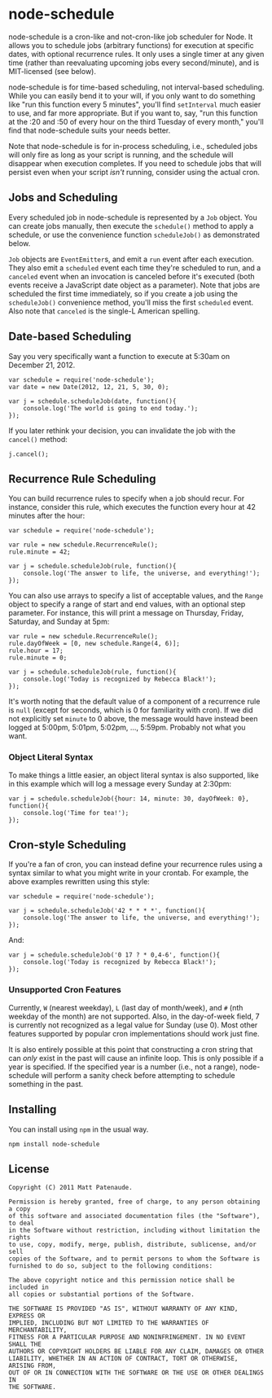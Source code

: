 node-schedule
=============
node-schedule is a cron-like and not-cron-like job scheduler for Node. It allows you to schedule jobs (arbitrary functions) for execution at specific dates, with optional recurrence rules. It only uses a single timer at any given time (rather than reevaluating upcoming jobs every second/minute), and is MIT-licensed (see below).

node-schedule is for time-based scheduling, not interval-based scheduling. While you can easily bend it to your will, if you only want to do something like "run this function every 5 minutes", you'll find `setInterval` much easier to use, and far more appropriate. But if you want to, say, "run this function at the :20 and :50 of every hour on the third Tuesday of every month," you'll find that node-schedule suits your needs better.

Note that node-schedule is for in-process scheduling, i.e., scheduled jobs will only fire as long as your script is running, and the schedule will disappear when execution completes. If you need to schedule jobs that will persist even when your script *isn't* running, consider using the actual cron.

Jobs and Scheduling
-------------------
Every scheduled job in node-schedule is represented by a `Job` object. You can create jobs manually, then execute the `schedule()` method to apply a schedule, or use the convenience function `scheduleJob()` as demonstrated below.

`Job` objects are `EventEmitter`s, and emit a `run` event after each execution. They also emit a `scheduled` event each time they're scheduled to run, and a `canceled` event when an invocation is canceled before it's executed (both events receive a JavaScript date object as a parameter). Note that jobs are scheduled the first time immediately, so if you create a job using the `scheduleJob()` convenience method, you'll miss the first `scheduled` event. Also note that `canceled` is the single-L American spelling.

Date-based Scheduling
---------------------
Say you very specifically want a function to execute at 5:30am on December 21, 2012.

	var schedule = require('node-schedule');
	var date = new Date(2012, 12, 21, 5, 30, 0);
	
	var j = schedule.scheduleJob(date, function(){
		console.log('The world is going to end today.');
	});

If you later rethink your decision, you can invalidate the job with the `cancel()` method:

	j.cancel();

Recurrence Rule Scheduling
--------------------------
You can build recurrence rules to specify when a job should recur. For instance, consider this rule, which executes the function every hour at 42 minutes after the hour:

	var schedule = require('node-schedule');
	
	var rule = new schedule.RecurrenceRule();
	rule.minute = 42;
	
	var j = schedule.scheduleJob(rule, function(){
		console.log('The answer to life, the universe, and everything!');
	});

You can also use arrays to specify a list of acceptable values, and the `Range` object to specify a range of start and end values, with an optional step parameter. For instance, this will print a message on Thursday, Friday, Saturday, and Sunday at 5pm:

	var rule = new schedule.RecurrenceRule();
	rule.dayOfWeek = [0, new schedule.Range(4, 6)];
	rule.hour = 17;
	rule.minute = 0;
	
	var j = schedule.scheduleJob(rule, function(){
		console.log('Today is recognized by Rebecca Black!');
	});

It's worth noting that the default value of a component of a recurrence rule is `null` (except for seconds, which is 0 for familiarity with cron). If we did not explicitly set `minute` to 0 above, the message would have instead been logged at 5:00pm, 5:01pm, 5:02pm, ..., 5:59pm. Probably not what you want.

### Object Literal Syntax
To make things a little easier, an object literal syntax is also supported, like in this example which will log a message every Sunday at 2:30pm:

	var j = schedule.scheduleJob({hour: 14, minute: 30, dayOfWeek: 0}, function(){
		console.log('Time for tea!');
	});

Cron-style Scheduling
---------------------
If you're a fan of cron, you can instead define your recurrence rules using a syntax similar to what you might write in your crontab. For example, the above examples rewritten using this style:

	var schedule = require('node-schedule');
	
	var j = schedule.scheduleJob('42 * * * *', function(){
		console.log('The answer to life, the universe, and everything!');
	});
	
And:

	var j = schedule.scheduleJob('0 17 ? * 0,4-6', function(){
		console.log('Today is recognized by Rebecca Black!');
	});

### Unsupported Cron Features
Currently, `W` (nearest weekday), `L` (last day of month/week), and `#` (nth weekday of the month) are not supported. Also, in the day-of-week field, 7 is currently not recognized as a legal value for Sunday (use 0). Most other features supported by popular cron implementations should work just fine.

It is also entirely possible at this point that constructing a cron string that can *only* exist in the past will cause an infinite loop. This is only possible if a year is specified. If the specified year is a number (i.e., not a range), node-schedule will perform a sanity check before attempting to schedule something in the past.

Installing
----------
You can install using `npm` in the usual way.

	npm install node-schedule

License
-------
	Copyright (C) 2011 Matt Patenaude.

	Permission is hereby granted, free of charge, to any person obtaining a copy
	of this software and associated documentation files (the "Software"), to deal
	in the Software without restriction, including without limitation the rights
	to use, copy, modify, merge, publish, distribute, sublicense, and/or sell
	copies of the Software, and to permit persons to whom the Software is
	furnished to do so, subject to the following conditions:

	The above copyright notice and this permission notice shall be included in
	all copies or substantial portions of the Software.

	THE SOFTWARE IS PROVIDED "AS IS", WITHOUT WARRANTY OF ANY KIND, EXPRESS OR
	IMPLIED, INCLUDING BUT NOT LIMITED TO THE WARRANTIES OF MERCHANTABILITY,
	FITNESS FOR A PARTICULAR PURPOSE AND NONINFRINGEMENT. IN NO EVENT SHALL THE
	AUTHORS OR COPYRIGHT HOLDERS BE LIABLE FOR ANY CLAIM, DAMAGES OR OTHER
	LIABILITY, WHETHER IN AN ACTION OF CONTRACT, TORT OR OTHERWISE, ARISING FROM,
	OUT OF OR IN CONNECTION WITH THE SOFTWARE OR THE USE OR OTHER DEALINGS IN
	THE SOFTWARE.